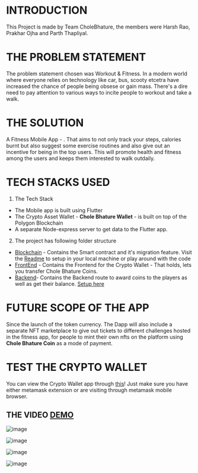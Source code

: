 # INTRODUCTION
This Project is made by Team CholeBhature, the members were Harsh Rao, Prakhar Ojha and Parth Thapliyal. 
# THE PROBLEM STATEMENT
The problem statement chosen was Workout & Fitness. In a modern world where everyone relies on technology like car, bus, scooty etcetra have increased the chance of people being obsese or gain mass. There's a dire need to pay attention to various ways to incite people to workout and take a walk.

# THE SOLUTION
A Fitness Mobile App - . That aims to not only track your steps, calories burnt but also suggest some exercise routines and also give out an incentive for being in the top users. This will promote health and fitness among the users and keeps them interested to walk outdaily. 

# TECH STACKS USED

 1. The Tech Stack
 * The Mobile app is built using Flutter
 * The Crypto Asset Wallet - **Chole Bhature Wallet** - is built on top of the Polygon Blockchain
 * A separate Node-express server to get data to the Flutter app.

2. The project has following folder structure
 * [Blockchain](./blockchain) - Contains the Smart contract and it's migration feature. Visit the [Readme](./blockchain/Readme.md) to setup in your local machine or play around with the code
 * [FrontEnd](./frontend) - Contains the Frontend for the Crypto Wallet - That holds, lets you transfer Chole Bhature Coins.
 * [Backend](./backend)- Contains the Backend route to award coins to the players as well as get their balance. [Setup here](./backend/Readme.md)

# FUTURE SCOPE OF THE APP

Since the launch of the token currency. The Dapp will also include a separate NFT marketplace to give out tickets to different challenges hosted in the fitness app, for people to mint their own nfts on the platform using **Chole Bhature Coin** as a mode of payment.

# TEST THE CRYPTO WALLET

You can view the Crypto Wallet app through [this](https://cholebhaturewallet.herokuapp.com/)! Just make sure you have either metamask extension or are visiting through metamask mobile browser.

## THE VIDEO [DEMO](https://youtu.be/3BDSyjI70jI)

![image](https://user-images.githubusercontent.com/75796695/236606086-37ea7897-9c77-4e02-a54c-a20add810f9b.png)

![image](https://user-images.githubusercontent.com/75796695/236606114-3c1f3fbd-0c2c-4df9-8eec-c32d736bef50.png)

![image](https://user-images.githubusercontent.com/75796695/236606140-18e764b0-c485-462d-aa77-877de32e637d.png)

![image](https://user-images.githubusercontent.com/75796695/236606163-c835569a-ff42-44b4-8135-0413f5d1203f.png)



 
 
